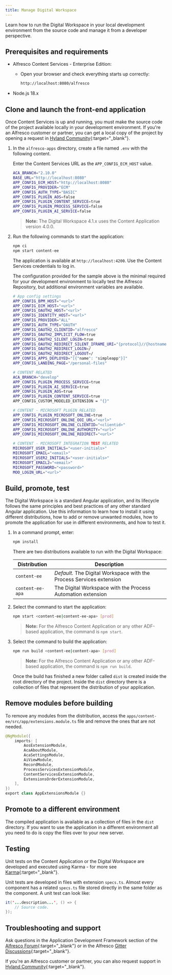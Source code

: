 ```yaml
---
title: Manage Digital Workspace
---
```


Learn how to run the Digital Workspace in your local development environment from the source code and manage it from a developer perspective.

## Prerequisites and requirements

* Alfresco Content Services - Enterprise Edition:
  * Open your browser and check everything starts up correctly:

    ```bash
    http://localhost:8080/alfresco
    ```

* Node.js 18.x

## Clone and launch the front-end application

Once Content Services is up and running, you must make the source code of the project available locally in your development environment. If you're an Alfresco customer or partner, you can get a local copy of the project by opening a request in [Hyland Community](https://community.hyland.com/tskb){:target="_blank"}.

1. In the `alfresco-apps` directory, create a file named `.env` with the following content.

    Enter the Content Services URL as the `APP_CONFIG_ECM_HOST` value.

    ```bash
    ACA_BRANCH="2.10.0"
    BASE_URL="http://localhost:8080"
    APP_CONFIG_ECM_HOST="http://localhost:8080"
    APP_CONFIG_PROVIDER="ECM"
    APP_CONFIG_AUTH_TYPE="BASIC"
    APP_CONFIG_PLUGIN_AOS=false
    APP_CONFIG_PLUGIN_CONTENT_SERVICE=true
    APP_CONFIG_PLUGIN_PROCESS_SERVICE=false
    APP_CONFIG_PLUGIN_AI_SERVICE=false
    ```

    > **Note:** The Digital Workspace 4.1.x uses the Content Application version 4.0.0.

2. Run the following commands to start the application:

    ```bash
    npm ci
    npm start content-ee
    ```

    The application is available at `http://localhost:4200`. Use the Content Services credentials to log in.

    The configuration provided for the sample above is the minimal required for your development environment to locally test the Alfresco Repository, but additional environment variables are available.

    ```bash
    # App config settings
    APP_CONFIG_BPM_HOST="<url>"
    APP_CONFIG_ECM_HOST="<url>"
    APP_CONFIG_OAUTH2_HOST="<url>"
    APP_CONFIG_IDENTITY_HOST="<url>"
    APP_CONFIG_PROVIDER="ALL"
    APP_CONFIG_AUTH_TYPE="OAUTH"
    APP_CONFIG_OAUTH2_CLIENTID="alfresco"
    APP_CONFIG_OAUTH2_IMPLICIT_FLOW=true
    APP_CONFIG_OAUTH2_SILENT_LOGIN=true
    APP_CONFIG_OAUTH2_REDIRECT_SILENT_IFRAME_URI="{protocol}//{hostname}{:port}/assets/silent-refresh.html"
    APP_CONFIG_OAUTH2_REDIRECT_LOGIN=/
    APP_CONFIG_OAUTH2_REDIRECT_LOGOUT=/
    APP_CONFIG_APPS_DEPLOYED="[{"name": "simpleapp"}]"
    APP_CONFIG_LANDING_PAGE="/personal-files"

    # CONTENT RELATED
    ACA_BRANCH="develop"
    APP_CONFIG_PLUGIN_PROCESS_SERVICE=true
    APP_CONFIG_PLUGIN_AI_SERVICE=true
    APP_CONFIG_PLUGIN_AOS=true
    APP_CONFIG_PLUGIN_CONTENT_SERVICE=true
    APP_CONFIG_CUSTOM_MODELED_EXTENSION = "{}"

    # CONTENT - MICROSOFT PLUGIN RELATED
    APP_CONFIG_PLUGIN_MICROSOFT_ONLINE=true
    APP_CONFIG_MICROSOFT_ONLINE_OOI_URL="<url>"
    APP_CONFIG_MICROSOFT_ONLINE_CLIENTID="<clientid>"
    APP_CONFIG_MICROSOFT_ONLINE_AUTHORITY="<url>"
    APP_CONFIG_MICROSOFT_ONLINE_REDIRECT="<url>"

    # CONTENT - MICROSOFT INTEGRATION TEST RELATED
    MICROSOFT_USER_INITIALS="<user-initials>"
    MICROSOFT_EMAIL="<email>"
    MICROSOFT_USER2_INITIALS="<user-initials>"
    MICROSOFT_EMAIL2="<email>"
    MICROSOFT_PASSWORD="<password>"
    MOO_LOGIN_URL="<url>"
    ```

## Build, promote, test

The Digital Workspace is a standard Angular application, and its lifecycle follows the same principles and best practices of any other standard Angular application. Use this information to learn how to install it using different distributions, how to add or remove unwanted modules, how to promote the application for use in different environments, and how to test it.

1. In a command prompt, enter:

    ```bash
    npm install
    ```

    There are two distributions available to run with the Digital Workspace:

    | Distribution | Description |
    | ------------ | ----------- |
    | `content-ee` | *Default.* The Digital Workspace with the Process Services extension |
    | `content-ee-apa` | The Digital Workspace with the Process Automation extension |

2. Select the command to start the application:

    ```bash
    npm start <content-ee|content-ee-apa> [prod]
    ```

    > **Note:** For the Alfresco Content Application or any other ADF-based application, the command is `npm start`.

3. Select the command to build the application:

    ```bash
    npm run build <content-ee|content-apa> [prod]
    ```

    > **Note:** For the Alfresco Content Application or any other ADF-based application, the command is `npm run build`.

    Once the build has finished a new folder called `dist` is created inside the root directory of the project. Inside the `dist` directory there is a collection of files that represent the distribution of your application.

## Remove modules before building

To remove any modules from the distribution, access the `apps/content-ee/src/app/extensions.module.ts` file and remove the ones that are not needed.

```java
@NgModule({
    imports: [
        AosExtensionModule,
        AcaAboutModule,
        AcaSettingsModule,
        AiViewModule,
        RecordModule,
        ProcessServicesExtensionModule,
        ContentServicesExtensionModule,
        ExtensionsOrderExtensionModule,
    ],
})
export class AppExtensionsModule {}
```

## Promote to a different environment

The compiled application is available as a collection of files in the `dist` directory. If you want to use the application in a different environment all you need to do is copy the files over to your new server.

## Testing

Unit tests on the Content Application or the Digital Workspace are developed and executed using Karma - for more see [Karma](https://karma-runner.github.io/latest/index.html){:target="_blank"}.

Unit tests are developed in files with extension `specs.ts`. Almost every component has a related `specs.ts` file stored directly in the same folder as the component. A unit test can look like:

```java
it('...description...', () => {
    // Source code.
});
```

## Troubleshooting and support

Ask questions in the Application Development Framework section of the [Alfresco Forum](https://hub.alfresco.com/t5/application-development/ct-p/developing){:target="_blank"} or in the Alfresco [Gitter Discussions](https://gitter.im/Alfresco/alfresco-ng2-components){:target="_blank"}.

If you're an Alfresco customer or partner, you can also request support in [Hyland Community](https://community.hyland.com/tskb){:target="_blank"}.
